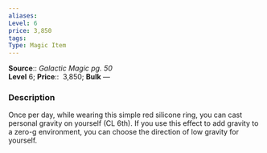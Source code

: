 ```yaml
---
aliases: 
Level: 6
price: 3,850 
tags: 
Type: Magic Item
---
```

**Source**:: _Galactic Magic pg. 50_  
**Level** 6;
**Price**::  3,850; **Bulk** —

### Description

Once per day, while wearing this simple red silicone ring, you can cast personal gravity on yourself (CL 6th). If you use this effect to add gravity to a zero-g environment, you can choose the direction of low gravity for yourself.
